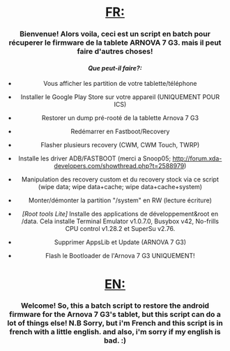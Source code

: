 <center>
<H1><u>FR:</u></H1>
<h3>
Bienvenue!
Alors voila, ceci est un script en batch pour récuperer le firmware de la tablete ARNOVA 7 G3. mais il peut faire d'autres choses!
</h3>

<h4><i>Que peut-il faire?:</i></h4>



- Vous afficher les partition de votre tablette/téléphone

- Installer le Google Play Store sur votre appareil (UNIQUEMENT POUR ICS)

- Restorer un dump pré-rooté de la tablette Arnova 7 G3

- Redémarrer en Fastboot/Recovery

- Flasher plusieurs recovery (CWM, CWM Touch, TWRP)

- Installe les driver ADB/FASTBOOT (merci a Snoop05; http://forum.xda-developers.com/showthread.php?t=2588979)

- Manipulation des recovery custom et du recovery stock via ce script (wipe data; wipe data+cache; wipe data+cache+system)

- Monter/démonter la partition "/system" en RW (lecture écriture)

- <i>[Root tools Lite]</i> Installe des applications de développement&root en /data. Cela installe Terminal Emulator v1.0.7.0, 
Busybox v42, No-frills CPU control v1.28.2 et SuperSu v2.76.

- Supprimer AppsLib et Update (ARNOVA 7 G3)

- Flash le Bootloader de l'Arnova 7 G3 UNIQUEMENT!


<center>
<h1><u>EN:</u></h1>
<h3>
Welcome!
So, this a batch script to restore the android firmware for the Arnova 7 G3's tablet, but this script can do a lot of things else!
N.B Sorry, but i'm French and this script is in french with a little english. and also, i'm sorry if my english is bad. :)
</center>
</h3>
